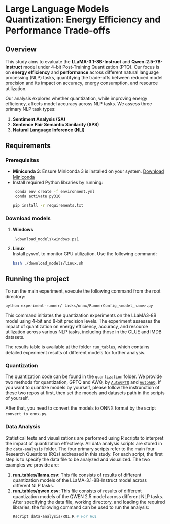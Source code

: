 # Large Language Models Quantization: Energy Efficiency and Performance Trade-offs

## Overview
This study aims to evaluate the **LLaMA-3.1-8B-Instruct** and **Qwen-2.5-7B-Instruct** model under 4-bit Post-Training Quantization (PTQ). Our focus is on **energy efficiency** and **performance** across different natural language processing (NLP) tasks, quantifying the trade-offs between reduced model precision and its impact on accuracy, energy consumption, and resource utilization.

Our analysis explores whether quantization, while improving energy efficiency, affects model accuracy across NLP tasks. We assess three primary NLP task types:
1. **Sentiment Analysis (SA)**
2. **Sentence Pair Semantic Similarity (SPS)**
3. **Natural Language Inference (NLI)**

## Requirements

### Prerequisites
- **Miniconda 3**: Ensure Miniconda 3 is installed on your system. [Download Miniconda](https://docs.anaconda.com/miniconda/)
- Install required Python libraries by running:
  ```bash
   conda env create -f environment.yml
   conda activate py310
  ```
  ```bash
  pip install -r requirements.txt
  ```

### Download models 
1. **Windows**  
   ```
   .\download_models\windows.ps1
   ```

2. **Linux**  
   Install `pynvml` to monitor GPU utilization. Use the following command:
   ```bash
   bash ./download_models/linux.sh
   ```

## Running the project

To run the main experiment, execute the following command from the root directory:
   ```bash
   python experiment-runner/ tasks/onnx/RunnerConfig_<model_name>.py
   ```
This command initiates the quantization experiments on the LLaMA3-8B model using 4-bit and 8-bit precision levels. The experiment assesses the impact of quantization on energy efficiency, accuracy, and resource utilization across various NLP tasks, including those in the GLUE and IMDB datasets.

The results table is available at the folder `run_tables`, which contains detailed experiment results of different models for further analysis.

### Quantization
The quantization code can be found in the `quantization` folder. We provide two methods for quantization, GPTQ and AWQ, by [```AutoGPTQ```](https://github.com/AutoGPTQ/AutoGPTQ) and [```AutoAWQ```](https://github.com/casper-hansen/AutoAWQ). If you want to quantize models by yourself, please follow the instrunction of these two repos at first, then set the models and datasets path in the scripts of yourself.

After that, you need to convert the models to ONNX format by the script ```convert_to_onnx.py```.

### Data Analysis
Statistical tests and visualizations are performed using R scripts to interpret the impact of quantization effectively. All data analysis scripts are stored in the `data-analysis` folder. The four primary scripts refer to the main four Research Questions (RQs) addressed in this study.
For each script, the first step is to specify the data file to be analyzed and visualized. The two examples we provide are:
1. **run_tables/llama.csv**: This file consists of results of different quantization models of the LLaMA-3.1-8B-Instruct model across different NLP tasks.
2. **run_tables/qwen.csv**: This file consists of results of different quantization models of the QWEN 2.5 model across different NLP tasks.
After specifying the data file, working directory, and loading the required libraries, the following command can be used to run the analysis:
   ```bash
   Rscript data-analysis/RQ1.R # For RQ1
   ```
